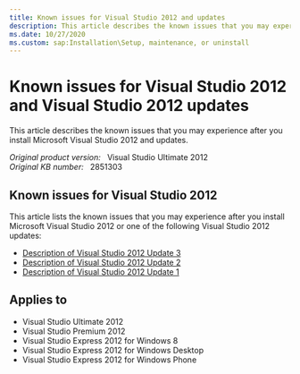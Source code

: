 ```yaml
---
title: Known issues for Visual Studio 2012 and updates
description: This article describes the known issues that you may experience after you install Microsoft Visual Studio 2012 and updates.
ms.date: 10/27/2020
ms.custom: sap:Installation\Setup, maintenance, or uninstall
---
```

# Known issues for Visual Studio 2012 and Visual Studio 2012 updates

This article describes the known issues that you may experience after you install Microsoft Visual Studio 2012 and updates.

_Original product version:_ &nbsp; Visual Studio Ultimate 2012  
_Original KB number:_ &nbsp; 2851303

## Known issues for Visual Studio 2012

This article lists the known issues that you may experience after you install Microsoft Visual Studio 2012 or one of the following Visual Studio 2012 updates:

- [Description of Visual Studio 2012 Update 3](https://support.microsoft.com/help/2835600)
- [Description of Visual Studio 2012 Update 2](https://support.microsoft.com/help/2797912)
- [Description of Visual Studio 2012 Update 1](https://support.microsoft.com/help/2797915)

## Applies to

- Visual Studio Ultimate 2012
- Visual Studio Premium 2012
- Visual Studio Express 2012 for Windows 8
- Visual Studio Express 2012 for Windows Desktop
- Visual Studio Express 2012 for Windows Phone
